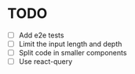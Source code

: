 # TODO

- [ ] Add e2e tests
- [ ] Limit the input length and depth
- [ ] Split code in smaller components
- [ ] Use react-query
